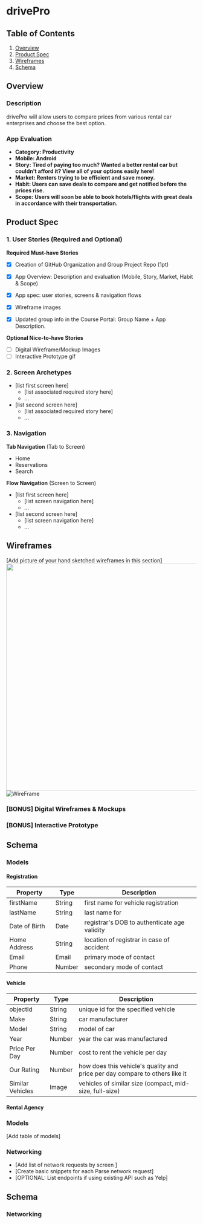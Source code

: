 # drivePro

## Table of Contents
1. [Overview](#Overview)
1. [Product Spec](#Product-Spec)
1. [Wireframes](#Wireframes)
2. [Schema](#Schema)

## Overview
### Description
drivePro will allow users to compare prices from various rental car enterprises and choose the best option.

### App Evaluation

- **Category: Productivity**
- **Mobile: Android**
- **Story: Tired of paying too much? Wanted a better rental car but couldn't afford it? View all of your options easily here!**
- **Market: Renters trying to be efficient and save money.**
- **Habit: Users can save deals to compare and get notified before the prices rise.**
- **Scope: Users will soon be able to book hotels/flights with great deals in accordance with their transportation.**

## Product Spec

### 1. User Stories (Required and Optional)

**Required Must-have Stories**

- [X] Creation of GitHub Organization and Group Project Repo (1pt)
- [X] App Overview: Description and evaluation (Mobile, Story, Market, Habit & Scope)
- [X] App spec: user stories, screens & navigation flows
- [X] Wireframe images 
- [X] Updated group info in the Course Portal: Group Name + App Description. 


**Optional Nice-to-have Stories**

- [ ] Digital Wireframe/Mockup Images 
- [ ] Interactive Prototype gif

### 2. Screen Archetypes

* [list first screen here]
   * [list associated required story here]
   * ...
* [list second screen here]
   * [list associated required story here]
   * ...

### 3. Navigation

**Tab Navigation** (Tab to Screen)

* Home
* Reservations
* Search

**Flow Navigation** (Screen to Screen)

* [list first screen here]
   * [list screen navigation here]
   * ...
* [list second screen here]
   * [list screen navigation here]
   * ...

## Wireframes
[Add picture of your hand sketched wireframes in this section]
<img src="YOUR_WIREFRAME_IMAGE_URL" width=600>
![WireFrame](https://user-images.githubusercontent.com/36831852/140460494-87706322-28cf-4113-80f7-711bc3c2a8a4.jpg)

### [BONUS] Digital Wireframes & Mockups

### [BONUS] Interactive Prototype

## Schema 
### Models
#### Registration

   | Property      | Type     | Description |
   | ------------- | -------- | ------------|
   | firstName     | String   | first name for vehicle registration |
   | lastName      | String   | last name for  |
   | Date of Birth | Date     | registrar's DOB to authenticate age validity |
   | Home Address  | String   | location of registrar in case of accident  |
   | Email         | Email    | primary mode of contact |
   | Phone         | Number     | secondary mode of contact |
   
#### Vehicle

   | Property      | Type     | Description |
   | ------------- | -------- | ------------|
   | objectId      | String   | unique id for the specified vehicle |
   | Make          | String   | car manufacturer |
   | Model         | String   | model of car  |
   | Year          | Number   | year the car was manufactured |
   | Price Per Day | Number   | cost to rent the vehicle per day |
   | Our Rating    | Number   | how does this vehicle's quality and price per day compare to others like it |
   | Similar Vehicles  | Image | vehicles of similar size (compact, mid-size, full-size) |
   
#### Rental Agency
### Models
[Add table of models]
### Networking
- [Add list of network requests by screen ]
- [Create basic snippets for each Parse network request]
- [OPTIONAL: List endpoints if using existing API such as Yelp]

## Schema 

### Networking
